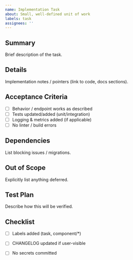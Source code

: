 ```yaml
---
name: Implementation Task
about: Small, well-defined unit of work
labels: task
assignees: ''
---
```


## Summary
Brief description of the task.

## Details
Implementation notes / pointers (link to code, docs sections).

## Acceptance Criteria
- [ ] Behavior / endpoint works as described
- [ ] Tests updated/added (unit/integration)
- [ ] Logging & metrics added (if applicable)
- [ ] No linter / build errors

## Dependencies
List blocking issues / migrations.

## Out of Scope
Explicitly list anything deferred.

## Test Plan
Describe how this will be verified.

## Checklist
- [ ] Labels added (task, component/*)
- [ ] CHANGELOG updated if user-visible
- [ ] No secrets committed

